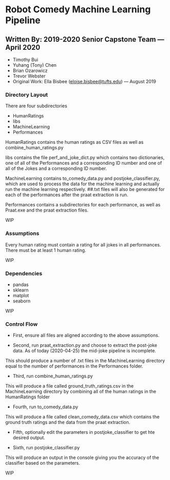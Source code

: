 # Robot Comedy Machine Learning Pipeline

## Written By: 2019-2020 Senior Capstone Team — April 2020

* Timothy Bui
* Yuhang (Tony) Chen
* Brian Ozarowicz
* Trevor Webster
* Original Work: Ella Bisbee (eloise.bisbee@tufts.edu) — August 2019

### Directory Layout

There are four subdirectories
* HumanRatings
* libs
* MachineLearning
* Performances

HumanRatings contains the human ratings as CSV files as well as combine_human_ratings.py

libs contains the file perf_and_joke_dict.py which contains two dictionaries, one of all of the Performances and a corresponding ID number and one of all of the Jokes and a corresponding ID number.

MachineLearning contains to_comedy_data.py and postjoke_classifier.py, which are used to process the data for the machine learning and actually run the machine learning respectively. ##.txt files will also be generated for each of the performances after the praat extraction is run.

Performances contains a subdirectories for each performance, as well as Praat.exe and the praat extraction files.

WIP

### Assumptions

Every human rating must contain a rating for all jokes in all performances. There must be at least 1 human rating.

WIP

### Dependencies

* pandas
* sklearn
* matplot
* seaborn

WIP

### Control Flow

* First, ensure all files are aligned according to the above assumptions.

* Second, run praat_extraction.py and choose to extract the post-joke data. As of today (2020-04-25) the mid-joke pipeline is incomplete.

This should produce a number of .txt files in the MachineLearning directory equal to the number of performances in the Performances folder.

* Third, run combine_human_ratings.py

This will produce a file called ground_truth_ratings.csv in the MachineLearning directory by combining all of the human ratings in the HumanRatings folder

* Fourth, run to_comedy_data.py

This will produce a file called clean_comedy_data.csv which contains the ground truth ratings and the data from the praat extraction.

* Fifth, optionally edit the parameters in postjoke_classifier to get hte desired output.

* Sixth, run postjoke_classifier.py

This will produce an output in the console giving you the accuracy of the classifier based on the parameters.

WIP